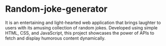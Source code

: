 # Random-joke-generator


It is an entertaining and light-hearted web application that brings laughter to users with its amusing collection of random jokes. Developed using simple HTML, CSS, and JavaScript, this project showcases the power of APIs to fetch and display humorous content dynamically.
